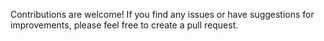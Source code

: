 Contributions are welcome! If you find any issues or have suggestions for improvements, please feel free to create a pull request.
